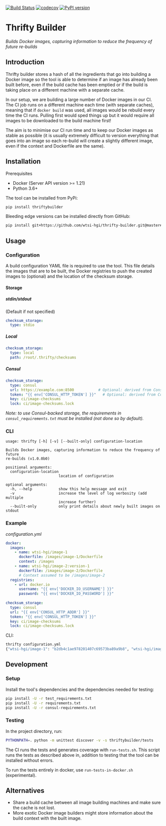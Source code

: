 [![Build Status](https://travis-ci.org/wtsi-hgi/thrifty-builder.svg?branch=master)](https://travis-ci.org/wtsi-hgi/thrifty-builder)
[![codecov](https://codecov.io/gh/wtsi-hgi/thrifty-builder/branch/master/graph/badge.svg)](https://codecov.io/gh/wtsi-hgi/thrifty-builder)
[![PyPI version](https://badge.fury.io/py/thriftybuilder.svg)](https://badge.fury.io/py/thriftybuilder)

# Thrifty Builder
_Builds Docker images, capturing information to reduce the frequency of future re-builds_

## Introduction
Thrifty builder stores a hash of all the ingredients that go into building a Docker image so the tool is able to 
determine if an image has already been built before, even if the build cache has been emptied or if the build is taking
place on a different machine with a separate cache.

In our setup, we are building a large number of Docker images in our CI. The CI job runs on a different machine each 
time (with separate caches), meaning that if `docker build` was used, all images would be rebuild every time 
the CI runs. Pulling first would sped things up but it would require all images to be downloaded to the build machine 
first! 

The aim is to minimise our CI run time and to keep our Docker images as stable as possible (it is usually 
extremely difficult to version everything that goes into an image so each re-build will create a slightly different 
image, even if the context and Dockerfile are the same).  


## Installation
Prerequisites
- Docker (Server API version >= 1.21)
- Python 3.6+

The tool can be installed from PyPi:
```bash
pip install thriftybuilder
```

Bleeding edge versions can be installed directly from GitHub:
```bash
pip install git+https://github.com/wtsi-hgi/thrifty-builder.git@master#egg=thriftybuilder
```


## Usage
### Configuration
A build configuration YAML file is required to use the tool. This file details the images that are to be built, the 
Docker registries to push the created images to (optional) and the location of the checksum storage.

#### Storage
##### stdin/stdout
(Default if not specified) 
```yaml
checksum_storage:
  type: stdio
```

##### Local
```yaml
checksum_storage:
  type: local
  path: /root/.thrifty/checksums
``` 

##### Consul
```yaml
checksum_storage:
  type: consul
  url: https://example.com:8500           # Optional: derived from Consul environment variables if not set
  token: "{{ env['CONSUL_HTTP_TOKEN'] }}"   # Optional: derived from Consul environment variables if not set
  key: ci/image-checksums
  lock: ci/image-checksums.lock
```
_Note: to use Consul-backed storage, the requirements in `consul_requirements.txt` must be installed (not done so by 
default)._


### CLI
```
usage: thrifty [-h] [-v] [--built-only] configuration-location

Builds Docker images, capturing information to reduce the frequency of future
re-builds (v1.0.0b0)

positional arguments:
  configuration-location
                        location of configuration

optional arguments:
  -h, --help            show this help message and exit
  -v                    increase the level of log verbosity (add multiple
                        increase further)
  --built-only          only print details about newly built images on stdout
```


### Example
_configuration.yml_
```yaml
docker:
  images:
    - name: wtsi-hgi/image-1
      dockerfile: /images/image-1/Dockerfile
      context: /images
    - name: wtsi-hgi/image-2:version-1
      dockerfile: /images/image-2/Dockerfile
      # Context assumed to be /images/image-2 
  registries:
    - url: docker.io
      username: "{{ env['DOCKER_IO_USERNAME'] }}"
      password: "{{ env['DOCKER_IO_PASSWORD'] }}"
      
checksum_storage:
  type: consul
  url: "{{ env['CONSUL_HTTP_ADDR'] }}"
  token: "{{ env['CONSUL_HTTP_TOKEN'] }}"
  key: ci/image-checksums
  lock: ci/image-checksums.lock
```

CLI:
```bash
thrifty configuration.yml
{"wtsi-hgi/image-1": "b2db4c1ae978201407c69573ba89a9b8", "wtsi-hgi/image-2": "f9a4d7cc9f7133756b36973cc2d888de"}

```


## Development
### Setup
Install the tool's dependencies and the dependencies needed for testing:
```bash
pip install -U -r test_requirements.txt
pip install -U -r requirements.txt
pip install -U -r consul-requirements.txt
```

### Testing
In the project directory, run:
```bash
PYTHONPATH=. python -m unittest discover -v -s thriftybuilder/tests
```

The CI runs the tests and generates coverage with `run-tests.sh`. This script runs the tests as described above in, 
addition to testing that the tool can be installed without errors.

To run the tests entirely in docker, use `run-tests-in-docker.sh` (experimental).


## Alternatives
- Share a build cache between all image building machines and make sure the cache is not lost.  
- More exotic Docker image builders might store information about the build context with the built image.
